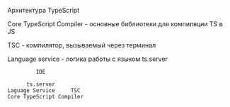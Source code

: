 Архитектура TypeScript

Core TypeScript Compiler - основные библиотеки для компиляции TS в JS

TSC - компилятор, вызываемый через терминал

Language service - логика работы с языком
ts.server

             IDE

          ts.server
    Laguage Service     TSC
    Core TypeScript Compiler
